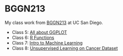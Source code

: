 # BGGN213
My class work from [BGGN213](https://bioboot.github.io/bggn213_F24/) at UC San Diego.


- Class 5: [All about GGPLOT](https://github.com/m8white/bggn213_github1/blob/main/Class05/Class05.md)
- Class 6: [R Functions](https://github.com/m8white/bggn213_github1/blob/main/Class06/Class06.md)
- Class 7: [Intro to Machine Learning](https://github.com/m8white/bggn213_github1/blob/main/Class07/Class07machineLearning.md)
- Class 8: [Unsupervised Learning on Cancer Dataset](https://github.com/m8white/bggn213_github1/blob/main/Class08/Class08.md)
